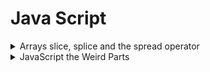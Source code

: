 # Java Script

<details><summary>Arrays slice, splice and the spread operator</summary>

- Immutable slice and spread operator.

    ```javascript
    > let a = [1, 2, 3, 4, 5]
    > a
    (5) [1, 2, 3, 4, 5]
    > [...a.slice(0,3), 4.5, a[a.length-1]]
    (5) [1, 2, 3, 4.5, 5]
    > a
    (5) [1, 2, 3, 4, 5]
    ```

- Mutable splice
  - a.splice(a.length-1, 0, 4.5) is the same as:
  - same as a.splice(-1, 0, 4.5)
  - Insert 4.5 one before the last element in the array:

    ```javascript
    > a
    (5) [1, 2, 3, 4, 5]
    > a.splice(a.length-1, 0, 4.5)
    []
    > a
    (6) [1, 2, 3, 4, 4.5, 5]
    ```
</details>

<details><summary>JavaScript the Weird Parts</summary>
    
  - [Equality comparisons and sameness](https://developer.mozilla.org/en-US/docs/Web/JavaScript/Equality_comparisons_and_sameness)
    
  - [Operator precedence](https://developer.mozilla.org/en-US/docs/Web/JavaScript/Reference/Operators/Operator_Precedence)
  
  ```javascript
  console.log(3 + 4 * 5); // 3 + 20
// expected output: 23

console.log(4 * 3 ** 2); // 4 * 9
// expected output: 36

var a;
var b;

console.log(a = b = 5);
// expected output: 5;
  ```
  
  ```javascript
    // using coersion and no coersion together
    const a = [undefined, null, false, 0, ""];
    a.forEach((v, i) => {
      if (v || v === 0) {
        console.log(`${v} at index ${i} is a value`);
      }
    });
    // output: "0 at index 3 is a value"
  ```
  
  - Deep Object comparison
    - [online testing of any npm module](https://npm.runkit.com/npm)
  
  ```javascript
 var _ = require("lodash")
const one = {
  fruit: '🥝',
  nutrients: {
    energy: '255kJ',
    minerals: {
      name: 'calcium'
    }
  },
  daysOfWeek: [1,2,3],
};

const two = {
  fruit: '🥝',
  nutrients: {
    energy: '255kJ',
    minerals: {
      name: 'calcium'
    }
  },
  daysOfWeek: [1,2,3],
};

const three = {
  daysOfWeek: [1,2,3],
  fruit: '🥝',
  nutrients: {
    energy: '255kJ',
    minerals: {
      name: 'calcium'
    }
  },
};

// Using JavaScript
JSON.stringify(one) === JSON.stringify(two); // true
console.log(`JSON.stringify(one) === JSON.stringify(two): ${JSON.stringify(one) === JSON.stringify(two)}`);

// Using Lodash
_.isEqual(one, two); // true
console.log(`_.isEqual(one, two): ${_.isEqual(one, two)}`);

// Using JavaScript
JSON.stringify(three) === JSON.stringify(two); // true
console.log(`JSON.stringify(three) === JSON.stringify(two): ${JSON.stringify(three) === JSON.stringify(two)}`);

// Using Lodash
_.isEqual(three, two); // true
console.log(`_.isEqual(one, two): ${_.isEqual(three, two)}`);
  ```

</details>
